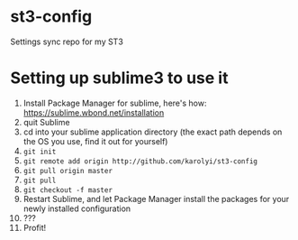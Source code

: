 st3-config
==========

Settings sync repo for my ST3

# Setting up sublime3 to use it

1. Install Package Manager for sublime, here's how: https://sublime.wbond.net/installation
2. quit Sublime
3. cd into your sublime application directory (the exact path depends on the OS you use, find it out for yourself)
4. `git init`
5. `git remote add origin http://github.com/karolyi/st3-config`
6. `git pull origin master`
7. `git pull`
8. `git checkout -f master`
9. Restart Sublime, and let Package Manager install the packages for your newly installed configuration
10. ???
11. Profit!
